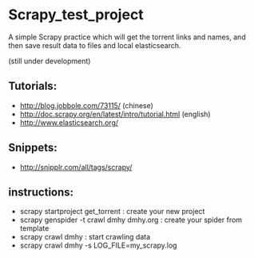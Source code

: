 Scrapy_test_project
===================

A simple Scrapy practice which will get the torrent links and names,
and then save result data to files and local elasticsearch.

(still under development)

## Tutorials:

* http://blog.jobbole.com/73115/ (chinese)
* http://doc.scrapy.org/en/latest/intro/tutorial.html (english)
* http://www.elasticsearch.org/

## Snippets:

* http://snipplr.com/all/tags/scrapy/

## instructions:

* scrapy startproject get_torrent : create your new project
* scrapy genspider -t crawl dmhy dmhy.org : create your spider from template
* scrapy crawl dmhy : start crawling data
* scrapy crawl dmhy -s LOG_FILE=my_scrapy.log
